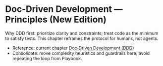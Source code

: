 # Doc‑Driven Development — Principles (New Edition)

Why DDD first: prioritize clarity and constraints; treat code as the minimum to satisfy tests. This chapter reframes the protocol for humans, not agents.

- Reference: current chapter [Doc‑Driven Development (DDD)](../../guides/ddd.md)
- Consolidate: move complexity heuristics and guardrails here; avoid repeating the loop from Playbook.
